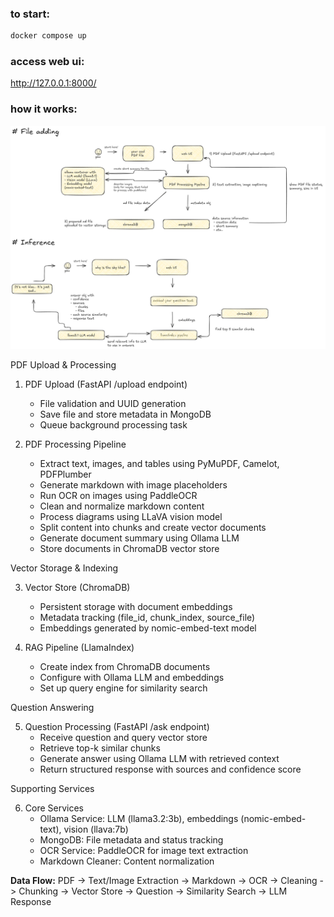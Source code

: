 ### to start:
```bash
docker compose up
```
### access web ui:
http://127.0.0.1:8000/

### how it works:

![schema](schema.png)

PDF Upload & Processing

1. PDF Upload (FastAPI /upload endpoint)
   - File validation and UUID generation
   - Save file and store metadata in MongoDB
   - Queue background processing task

2. PDF Processing Pipeline
   - Extract text, images, and tables using PyMuPDF, Camelot, PDFPlumber
   - Generate markdown with image placeholders
   - Run OCR on images using PaddleOCR
   - Clean and normalize markdown content
   - Process diagrams using LLaVA vision model
   - Split content into chunks and create vector documents
   - Generate document summary using Ollama LLM
   - Store documents in ChromaDB vector store

Vector Storage & Indexing

3. Vector Store (ChromaDB)
   - Persistent storage with document embeddings
   - Metadata tracking (file_id, chunk_index, source_file)
   - Embeddings generated by nomic-embed-text model

4. RAG Pipeline (LlamaIndex)
   - Create index from ChromaDB documents
   - Configure with Ollama LLM and embeddings
   - Set up query engine for similarity search

Question Answering

5. Question Processing (FastAPI /ask endpoint)
   - Receive question and query vector store
   - Retrieve top-k similar chunks
   - Generate answer using Ollama LLM with retrieved context
   - Return structured response with sources and confidence score

Supporting Services

6. Core Services
   - Ollama Service: LLM (llama3.2:3b), embeddings (nomic-embed-text), vision (llava:7b)
   - MongoDB: File metadata and status tracking
   - OCR Service: PaddleOCR for image text extraction
   - Markdown Cleaner: Content normalization

**Data Flow:**
PDF -> Text/Image Extraction -> Markdown -> OCR -> Cleaning -> Chunking -> Vector Store -> Question -> Similarity Search -> LLM Response
